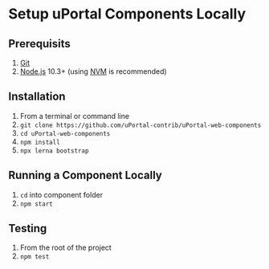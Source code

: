 # Setup uPortal Components Locally

## Prerequisits

1.  [Git][]
2.  [Node.js][] 10.3+ (using [NVM][] is recommended)

## Installation

1.  From a terminal or command line
2.  `git clone https://github.com/uPortal-contrib/uPortal-web-components`
3.  `cd uPortal-web-components`
4.  `npm install`
5.  `npx lerna bootstrap`

## Running a Component Locally

1.  `cd` into component folder
2.  `npm start`

## Testing

1.  From the root of the project
2.  `npm test`

[git]: https://git-scm.com/download
[node.js]: https://nodejs.org/en/download/
[nvm]: https://github.com/creationix/nvm#readme
